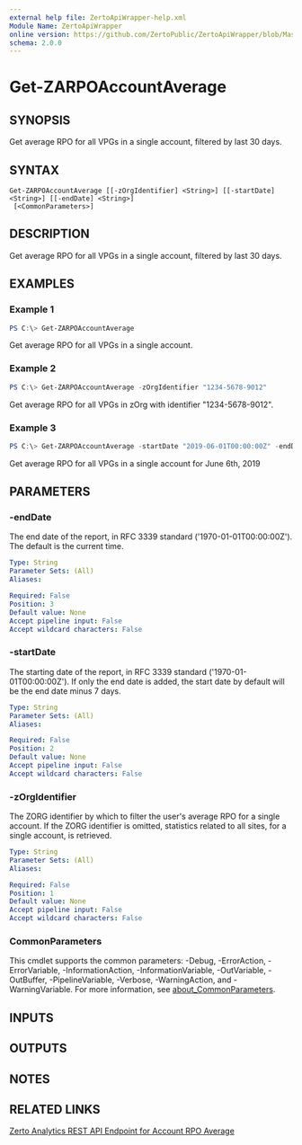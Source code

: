```yaml
---
external help file: ZertoApiWrapper-help.xml
Module Name: ZertoApiWrapper
online version: https://github.com/ZertoPublic/ZertoApiWrapper/blob/Master/docs/Get-ZARPOAccountAverage.md
schema: 2.0.0
---
```


# Get-ZARPOAccountAverage

## SYNOPSIS

Get average RPO for all VPGs in a single account, filtered by last 30 days.

## SYNTAX

```
Get-ZARPOAccountAverage [[-zOrgIdentifier] <String>] [[-startDate] <String>] [[-endDate] <String>]
 [<CommonParameters>]
```

## DESCRIPTION

Get average RPO for all VPGs in a single account, filtered by last 30 days.

## EXAMPLES

### Example 1
```powershell
PS C:\> Get-ZARPOAccountAverage
```

Get average RPO for all VPGs in a single account.

### Example 2
```powershell
PS C:\> Get-ZARPOAccountAverage -zOrgIdentifier "1234-5678-9012"
```

Get average RPO for all VPGs in zOrg with identifier "1234-5678-9012".

### Example 3
```powershell
PS C:\> Get-ZARPOAccountAverage -startDate "2019-06-01T00:00:00Z" -endDate "2019-06-02T00:00:00Z"
```

Get average RPO for all VPGs in a single account for June 6th, 2019

## PARAMETERS

### -endDate
The end date of the report, in RFC 3339 standard ('1970-01-01T00:00:00Z').
The default is the current time.

```yaml
Type: String
Parameter Sets: (All)
Aliases:

Required: False
Position: 3
Default value: None
Accept pipeline input: False
Accept wildcard characters: False
```

### -startDate
The starting date of the report, in RFC 3339 standard ('1970-01-01T00:00:00Z').
If only the end date is added, the start date by default will be the end date minus 7 days.

```yaml
Type: String
Parameter Sets: (All)
Aliases:

Required: False
Position: 2
Default value: None
Accept pipeline input: False
Accept wildcard characters: False
```

### -zOrgIdentifier
The ZORG identifier by which to filter the user's average RPO for a single account.
If the ZORG identifier is omitted, statistics related to all sites, for a single account, is retrieved.

```yaml
Type: String
Parameter Sets: (All)
Aliases:

Required: False
Position: 1
Default value: None
Accept pipeline input: False
Accept wildcard characters: False
```

### CommonParameters
This cmdlet supports the common parameters: -Debug, -ErrorAction, -ErrorVariable, -InformationAction, -InformationVariable, -OutVariable, -OutBuffer, -PipelineVariable, -Verbose, -WarningAction, and -WarningVariable. For more information, see [about_CommonParameters](http://go.microsoft.com/fwlink/?LinkID=113216).

## INPUTS

## OUTPUTS

## NOTES

## RELATED LINKS

[Zerto Analytics REST API Endpoint for Account RPO Average](https://docs.api.zerto.com/#/RPO_Reports/get_v2_reports_account_rpo_average)
